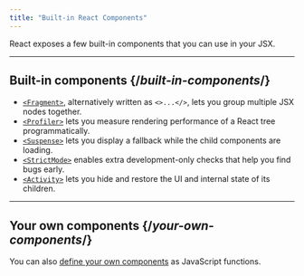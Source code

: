 ```yaml
---
title: "Built-in React Components"
---
```


<Intro>

React exposes a few built-in components that you can use in your JSX.

</Intro>

---

## Built-in components {/*built-in-components*/}

* [`<Fragment>`](/reference/react/Fragment), alternatively written as `<>...</>`, lets you group multiple JSX nodes together.
* [`<Profiler>`](/reference/react/Profiler) lets you measure rendering performance of a React tree programmatically.
* [`<Suspense>`](/reference/react/Suspense) lets you display a fallback while the child components are loading.
* [`<StrictMode>`](/reference/react/StrictMode) enables extra development-only checks that help you find bugs early.
* [`<Activity>`](/reference/react/Activity) lets you hide and restore the UI and internal state of its children.

---

## Your own components {/*your-own-components*/}

You can also [define your own components](/learn/your-first-component) as JavaScript functions.
